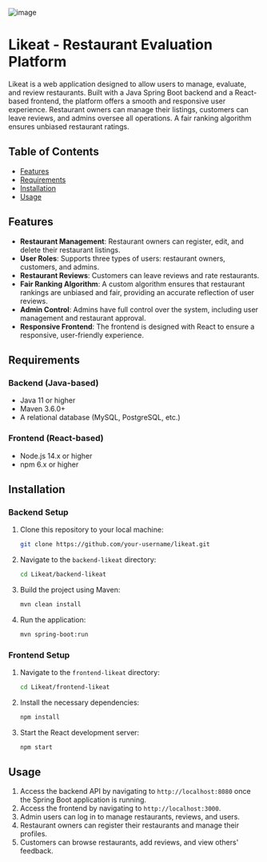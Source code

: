 ![image](https://github.com/user-attachments/assets/e471758f-6f67-49b7-9e86-2270f9a05089)
  
# Likeat - Restaurant Evaluation Platform

Likeat is a web application designed to allow users to manage, evaluate, and review restaurants. Built with a Java Spring Boot backend and a React-based frontend, the platform offers a smooth and responsive user experience. Restaurant owners can manage their listings, customers can leave reviews, and admins oversee all operations. A fair ranking algorithm ensures unbiased restaurant ratings.

## Table of Contents

- [Features](#features)
- [Requirements](#requirements)
- [Installation](#installation)
- [Usage](#usage)

## Features

- **Restaurant Management**: Restaurant owners can register, edit, and delete their restaurant listings.
- **User Roles**: Supports three types of users: restaurant owners, customers, and admins.
- **Restaurant Reviews**: Customers can leave reviews and rate restaurants.
- **Fair Ranking Algorithm**: A custom algorithm ensures that restaurant rankings are unbiased and fair, providing an accurate reflection of user reviews.
- **Admin Control**: Admins have full control over the system, including user management and restaurant approval.
- **Responsive Frontend**: The frontend is designed with React to ensure a responsive, user-friendly experience.

## Requirements

### Backend (Java-based)
- Java 11 or higher
- Maven 3.6.0+
- A relational database (MySQL, PostgreSQL, etc.)

### Frontend (React-based)
- Node.js 14.x or higher
- npm 6.x or higher

## Installation

### Backend Setup

1. Clone this repository to your local machine:

    ```bash
    git clone https://github.com/your-username/likeat.git
    ```

2. Navigate to the `backend-likeat` directory:

    ```bash
    cd Likeat/backend-likeat
    ```

3. Build the project using Maven:

    ```bash
    mvn clean install
    ```

4. Run the application:

    ```bash
    mvn spring-boot:run
    ```

### Frontend Setup

1. Navigate to the `frontend-likeat` directory:

    ```bash
    cd Likeat/frontend-likeat
    ```

2. Install the necessary dependencies:

    ```bash
    npm install
    ```

3. Start the React development server:

    ```bash
    npm start
    ```

## Usage

1. Access the backend API by navigating to `http://localhost:8080` once the Spring Boot application is running.
2. Access the frontend by navigating to `http://localhost:3000`.
3. Admin users can log in to manage restaurants, reviews, and users.
4. Restaurant owners can register their restaurants and manage their profiles.
5. Customers can browse restaurants, add reviews, and view others' feedback.
